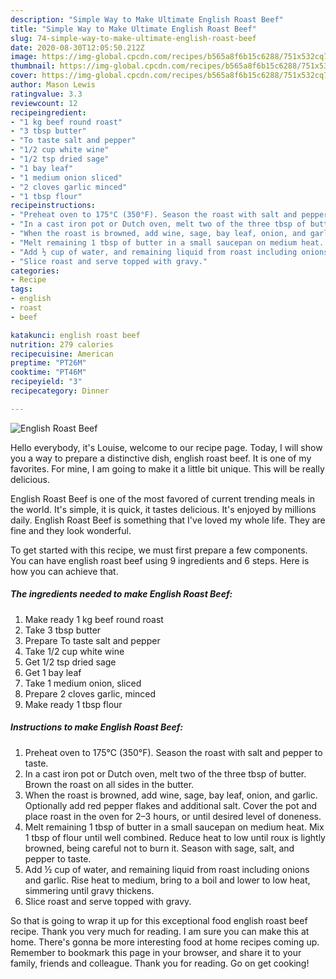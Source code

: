 ```yaml
---
description: "Simple Way to Make Ultimate English Roast Beef"
title: "Simple Way to Make Ultimate English Roast Beef"
slug: 74-simple-way-to-make-ultimate-english-roast-beef
date: 2020-08-30T12:05:50.212Z
image: https://img-global.cpcdn.com/recipes/b565a8f6b15c6288/751x532cq70/english-roast-beef-recipe-main-photo.jpg
thumbnail: https://img-global.cpcdn.com/recipes/b565a8f6b15c6288/751x532cq70/english-roast-beef-recipe-main-photo.jpg
cover: https://img-global.cpcdn.com/recipes/b565a8f6b15c6288/751x532cq70/english-roast-beef-recipe-main-photo.jpg
author: Mason Lewis
ratingvalue: 3.3
reviewcount: 12
recipeingredient:
- "1 kg beef round roast"
- "3 tbsp butter"
- "To taste salt and pepper"
- "1/2 cup white wine"
- "1/2 tsp dried sage"
- "1 bay leaf"
- "1 medium onion sliced"
- "2 cloves garlic minced"
- "1 tbsp flour"
recipeinstructions:
- "Preheat oven to 175°C (350°F). Season the roast with salt and pepper to taste."
- "In a cast iron pot or Dutch oven, melt two of the three tbsp of butter. Brown the roast on all sides in the butter."
- "When the roast is browned, add wine, sage, bay leaf, onion, and garlic. Optionally add red pepper flakes and additional salt. Cover the pot and place roast in the oven for 2–3 hours, or until desired level of doneness."
- "Melt remaining 1 tbsp of butter in a small saucepan on medium heat. Mix 1 tbsp of flour until well combined. Reduce heat to low until roux is lightly browned, being careful not to burn it. Season with sage, salt, and pepper to taste."
- "Add ½ cup of water, and remaining liquid from roast including onions and garlic. Rise heat to medium, bring to a boil and lower to low heat, simmering until gravy thickens."
- "Slice roast and serve topped with gravy."
categories:
- Recipe
tags:
- english
- roast
- beef

katakunci: english roast beef 
nutrition: 279 calories
recipecuisine: American
preptime: "PT26M"
cooktime: "PT46M"
recipeyield: "3"
recipecategory: Dinner

---
```



![English Roast Beef](https://img-global.cpcdn.com/recipes/b565a8f6b15c6288/751x532cq70/english-roast-beef-recipe-main-photo.jpg)

Hello everybody, it's Louise, welcome to our recipe page. Today, I will show you a way to prepare a distinctive dish, english roast beef. It is one of my favorites. For mine, I am going to make it a little bit unique. This will be really delicious.

English Roast Beef is one of the most favored of current trending meals in the world. It's simple, it is quick, it tastes delicious. It's enjoyed by millions daily. English Roast Beef is something that I've loved my whole life. They are fine and they look wonderful.




To get started with this recipe, we must first prepare a few components. You can have english roast beef using 9 ingredients and 6 steps. Here is how you can achieve that.

<!--inarticleads1-->

##### The ingredients needed to make English Roast Beef:

1. Make ready 1 kg beef round roast
1. Take 3 tbsp butter
1. Prepare To taste salt and pepper
1. Take 1/2 cup white wine
1. Get 1/2 tsp dried sage
1. Get 1 bay leaf
1. Take 1 medium onion, sliced
1. Prepare 2 cloves garlic, minced
1. Make ready 1 tbsp flour




<!--inarticleads2-->

##### Instructions to make English Roast Beef:

1. Preheat oven to 175°C (350°F). Season the roast with salt and pepper to taste.
1. In a cast iron pot or Dutch oven, melt two of the three tbsp of butter. Brown the roast on all sides in the butter.
1. When the roast is browned, add wine, sage, bay leaf, onion, and garlic. Optionally add red pepper flakes and additional salt. Cover the pot and place roast in the oven for 2–3 hours, or until desired level of doneness.
1. Melt remaining 1 tbsp of butter in a small saucepan on medium heat. Mix 1 tbsp of flour until well combined. Reduce heat to low until roux is lightly browned, being careful not to burn it. Season with sage, salt, and pepper to taste.
1. Add ½ cup of water, and remaining liquid from roast including onions and garlic. Rise heat to medium, bring to a boil and lower to low heat, simmering until gravy thickens.
1. Slice roast and serve topped with gravy.




So that is going to wrap it up for this exceptional food english roast beef recipe. Thank you very much for reading. I am sure you can make this at home. There's gonna be more interesting food at home recipes coming up. Remember to bookmark this page in your browser, and share it to your family, friends and colleague. Thank you for reading. Go on get cooking!
